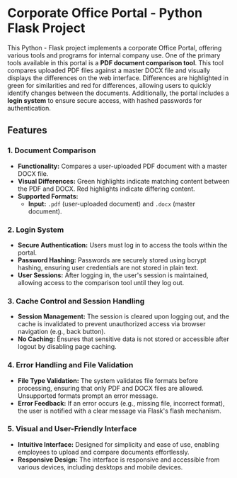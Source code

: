 # Corporate Office Portal - Python Flask Project

This Python - Flask project implements a corporate Office Portal, offering various tools and programs for internal company use. One of the primary tools available in this portal is a **PDF document comparison tool**. This tool compares uploaded PDF files against a master DOCX file and visually displays the differences on the web interface. Differences are highlighted in green for similarities and red for differences, allowing users to quickly identify changes between the documents. Additionally, the portal includes a **login system** to ensure secure access, with hashed passwords for authentication.

## Features

### 1. Document Comparison
- **Functionality:** Compares a user-uploaded PDF document with a master DOCX file.
- **Visual Differences:** Green highlights indicate matching content between the PDF and DOCX. Red highlights indicate differing content.
- **Supported Formats:** 
  - **Input:** `.pdf` (user-uploaded document) and `.docx` (master document).

### 2. Login System
- **Secure Authentication:** Users must log in to access the tools within the portal.
- **Password Hashing:** Passwords are securely stored using bcrypt hashing, ensuring user credentials are not stored in plain text.
- **User Sessions:** After logging in, the user's session is maintained, allowing access to the comparison tool until they log out.

### 3. Cache Control and Session Handling
- **Session Management:** The session is cleared upon logging out, and the cache is invalidated to prevent unauthorized access via browser navigation (e.g., back button).
- **No Caching:** Ensures that sensitive data is not stored or accessible after logout by disabling page caching.

### 4. Error Handling and File Validation
- **File Type Validation:** The system validates file formats before processing, ensuring that only PDF and DOCX files are allowed. Unsupported formats prompt an error message.
- **Error Feedback:** If an error occurs (e.g., missing file, incorrect format), the user is notified with a clear message via Flask's flash mechanism.

### 5. Visual and User-Friendly Interface
- **Intuitive Interface:** Designed for simplicity and ease of use, enabling employees to upload and compare documents effortlessly.
- **Responsive Design:** The interface is responsive and accessible from various devices, including desktops and mobile devices.
